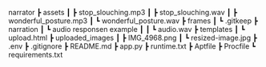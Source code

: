 narrator
 ┣ assets
 ┃ ┣ stop_slouching.mp3
 ┃ ┣ stop_slouching.wav
 ┃ ┣ wonderful_posture.mp3
 ┃ ┗ wonderful_posture.wav
 ┣ frames
 ┃ ┗ .gitkeep
 ┣ narration
 ┃ ┗ audio responsen example
 ┃ ┃ ┗ audio.wav
 ┣ templates
 ┃ ┗ upload.html
 ┣ uploaded_images
 ┃ ┣ IMG_4968.png
 ┃ ┗ resized-image.jpg
 ┣ .env
 ┣ .gitignore
 ┣ README.md
 ┣ app.py
 ┣ runtime.txt
 ┣ Aptfile
 ┣ Procfile
 ┗ requirements.txt
